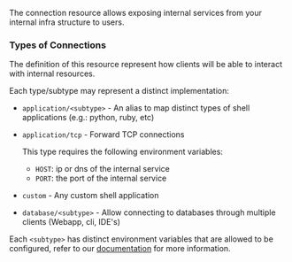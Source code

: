 The connection resource allows exposing internal services from your internal infra structure to users.

### Types of Connections

The definition of this resource represent how clients will be able to interact with internal resources.

Each type/subtype may represent a distinct implementation:

- `application/<subtype>` - An alias to map distinct types of shell applications (e.g.: python, ruby, etc)
- `application/tcp` - Forward TCP connections

    This type requires the following environment variables:
    - `HOST`: ip or dns of the internal service
    - `PORT`: the port of the internal service

- `custom` - Any custom shell application
- `database/<subtype>` - Allow connecting to databases through multiple clients (Webapp, cli, IDE's)

Each `<subtype>` has distinct environment variables that are allowed to be configured, refer to our [documentation](https://hoop.dev/docs) for more information.
